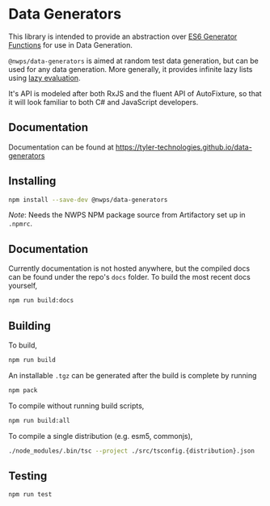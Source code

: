 # Data Generators

This library is intended to provide an abstraction over [ES6 Generator Functions](https://developer.mozilla.org/en-US/docs/Web/JavaScript/Reference/Statements/function*) for use in Data Generation.

`@nwps/data-generators` is aimed at random test data generation, but can be used for any data generation. More generally, it provides infinite lazy lists using [lazy evaluation](https://en.wikipedia.org/wiki/Lazy_evaluation).

It's API is modeled after both RxJS and the fluent API of AutoFixture, so that it will look familiar to both C# and JavaScript developers.

## Documentation

Documentation can be found at https://tyler-technologies.github.io/data-generators

## Installing

```bash
npm install --save-dev @nwps/data-generators
```

_Note_: Needs the NWPS NPM package source from Artifactory set up in `.npmrc`.

## Documentation

Currently documentation is not hosted anywhere, but the compiled docs can be found under the repo's `docs` folder. To build the most recent docs yourself,

```bash
npm run build:docs
```

## Building

To build,

```bash
npm run build
```

An installable `.tgz` can be generated after the build is complete by running

```bash
npm pack
```

To compile without running build scripts,

```bash
npm run build:all
```

To compile a single distribution (e.g. esm5, commonjs),

```bash
./node_modules/.bin/tsc --project ./src/tsconfig.{distribution}.json
```

## Testing

```bash
npm run test
```
